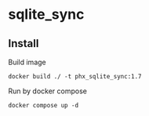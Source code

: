 # sqlite_sync

## Install

Build image

`docker build ./ -t phx_sqlite_sync:1.7`

Run by docker compose

`docker compose up -d`

